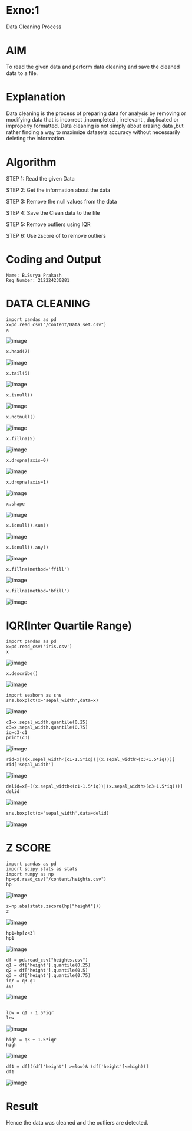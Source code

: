 # Exno:1
Data Cleaning Process

# AIM
To read the given data and perform data cleaning and save the cleaned data to a file.

# Explanation
Data cleaning is the process of preparing data for analysis by removing or modifying data that is incorrect ,incompleted , irrelevant , duplicated or improperly formatted. Data cleaning is not simply about erasing data ,but rather finding a way to maximize datasets accuracy without necessarily deleting the information.

# Algorithm
STEP 1: Read the given Data

STEP 2: Get the information about the data

STEP 3: Remove the null values from the data

STEP 4: Save the Clean data to the file

STEP 5: Remove outliers using IQR

STEP 6: Use zscore of to remove outliers

# Coding and Output
```
Name: B.Surya Prakash
Reg Number: 212224230281
```
# DATA CLEANING

```
import pandas as pd
x=pd.read_csv("/content/Data_set.csv")
x
```
![image](https://github.com/user-attachments/assets/03c9c35e-a60b-4735-b4f0-ae1c1c14801b)

```
x.head(7)
```
![image](https://github.com/user-attachments/assets/59ae6795-433e-4122-887f-d18541b6434c)

```
x.tail(5)
```
![image](https://github.com/user-attachments/assets/696fcd74-fad1-4052-93db-9fb402c0d620)

```
x.isnull()
```
![image](https://github.com/user-attachments/assets/9ee64001-417f-43cb-9743-5c44a74ce4e9)

```
x.notnull()
```
![image](https://github.com/user-attachments/assets/41b9e847-5bbc-4b11-a5b2-f635d8fa2d7d)

```
x.fillna(5)
```
![image](https://github.com/user-attachments/assets/47294ee7-3e7a-4ad7-ab47-e4359053b329)

```
x.dropna(axis=0)
```
![image](https://github.com/user-attachments/assets/8cd44836-e3fc-4fb4-92d0-f59739292012)

```
x.dropna(axis=1)
```
![image](https://github.com/user-attachments/assets/d7b9660e-ff4f-49d5-97c5-26909ee65b69)

```
x.shape
```
![image](https://github.com/user-attachments/assets/ad37fe69-ada4-44dd-989c-28a2d7675f5f)

```
x.isnull().sum()
```
![image](https://github.com/user-attachments/assets/587677b4-25e3-4784-b64c-707e273aaf58)

```
x.isnull().any()
```
![image](https://github.com/user-attachments/assets/a36647d3-4b65-46df-96e4-fd7ee536c642)

```
x.fillna(method='ffill')
```
![image](https://github.com/user-attachments/assets/539b95ac-066b-44c9-808a-8eb685c9a3e7)

```
x.fillna(method='bfill')
```
![image](https://github.com/user-attachments/assets/c55dfd92-7845-413d-a6ee-2d9023d595b6)

# IQR(Inter Quartile Range)
```
import pandas as pd
x=pd.read_csv('iris.csv')
x
```
![image](https://github.com/user-attachments/assets/5195eba1-638a-4c36-a53c-c8b6187747e6)

```
x.describe()
```
![image](https://github.com/user-attachments/assets/ecda6844-de3a-489a-86c6-6b2d27ebbe23)

```
import seaborn as sns
sns.boxplot(x='sepal_width',data=x)
```
![image](https://github.com/user-attachments/assets/85ec522b-392d-4708-a2d9-b2429be2eda2)

```
c1=x.sepal_width.quantile(0.25)
c3=x.sepal_width.quantile(0.75)
iq=c3-c1
print(c3)
```
![image](https://github.com/user-attachments/assets/2f76c166-ecbc-45a3-9b2d-7caf86fdfbf7)

```
rid=x[((x.sepal_width<(c1-1.5*iq))|(x.sepal_width>(c3+1.5*iq)))]
rid['sepal_width']
```
![image](https://github.com/user-attachments/assets/5b94eaf5-dbd7-426e-8f9d-527a9b2e3dc2)

```
delid=x[~((x.sepal_width<(c1-1.5*iq))|(x.sepal_width>(c3+1.5*iq)))]
delid
```
![image](https://github.com/user-attachments/assets/7bb429bf-b186-4e8e-8ddb-5459079d6a38)

```
sns.boxplot(x='sepal_width',data=delid)
```
![image](https://github.com/user-attachments/assets/d99d6bec-f86a-4c79-bfcf-0b0bcd88fdab)


# Z SCORE

```
import pandas as pd
import scipy.stats as stats
import numpy as np
hp=pd.read_csv("/content/heights.csv")
hp
```
![image](https://github.com/user-attachments/assets/5a7a1872-8ae2-46ba-b462-701718474fe3)
```
z=np.abs(stats.zscore(hp["height"]))
z
```
![image](https://github.com/user-attachments/assets/203ab38b-e07a-4c9f-9039-b43268238c81)

```
hp1=hp[z<3]
hp1
```
![image](https://github.com/user-attachments/assets/dda80ae9-7c99-4754-85b7-114d80ca960d)
```
df = pd.read_csv("heights.csv")
q1 = df['height'].quantile(0.25)
q2 = df['height'].quantile(0.5)
q3 = df['height'].quantile(0.75)
iqr = q3-q1
iqr
```

![image](https://github.com/user-attachments/assets/0d2ab6c9-60d6-48b2-b595-501a9f1e9a9e)
```

low = q1 - 1.5*iqr
low
```
![image](https://github.com/user-attachments/assets/88be17ce-6b37-481e-8c26-9c4fc7761df1)
```
high = q3 + 1.5*iqr
high
```
![image](https://github.com/user-attachments/assets/28c26dad-d7d1-4eff-a6db-7c997dac06ee)
```
df1 = df[((df['height'] >=low)& (df['height']<=high))]
df1
```
![image](https://github.com/user-attachments/assets/03523138-fe73-4062-8b92-ceb873b04732)


# Result

Hence the data was cleaned and the outliers are detected.


